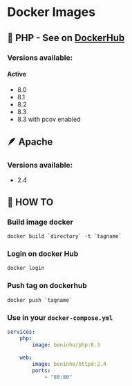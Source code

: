 # Docker Images

## 🐘 PHP - See on [DockerHub](https://hub.docker.com/r/beninho/php/tags)

### Versions available:

#### Active

- 8.0
- 8.1
- 8.2
- 8.3
- 8.3 with pcov enabled



## 🪶 Apache

### Versions available:

- 2.4



## 🛟 HOW TO

### Build image docker

```
docker build `directory` -t `tagname`
```

### Login on docker Hub

```
docker login
```

### Push tag on dockerhub

```
docker push `tagname`
```

### Use in your `docker-compose.yml`

```yaml
services:
    php:
        image: beninho/php:8.3
        
    web:
        image: beninho/httpd:2.4
        ports:
            - "80:80"
```
